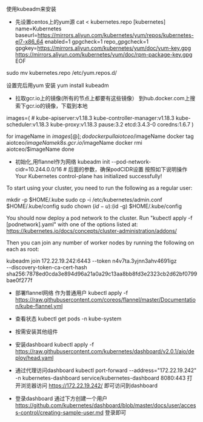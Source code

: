 使用kubeadm来安装

* 先设置centos上的yum源
cat <<EOF > kubernetes.repo
[kubernetes]
name=Kubernetes
baseurl=https://mirrors.aliyun.com/kubernetes/yum/repos/kubernetes-el7-x86_64
enabled=1
gpgcheck=1
repo_gpgcheck=1
gpgkey=https://mirrors.aliyun.com/kubernetes/yum/doc/yum-key.gpg https://mirrors.aliyun.com/kubernetes/yum/doc/rpm-package-key.gpg
EOF

sudo mv kubernetes.repo /etc/yum.repos.d/

设置完后用yum 安装
yum install kubeadm

* 拉取gcr.io上的镜像(所有的节点上都要有这些镜像）
到hub.docker.com上搜索下gcr.io的镜像，下载到本地

images=(  #
kube-apiserver:v1.18.3
kube-controller-manager:v1.18.3
kube-scheduler:v1.18.3
kube-proxy:v1.18.3
pause:3.2
etcd:3.4.3-0
coredns:1.6.7
)

for imageName in ${images[@]} ; do
    docker pull aiotceo/$imageName
    docker tag aiotceo/$imageName k8s.gcr.io/$imageName
    docker rmi aiotceo/$imageName
done

* 初始化,用flannel作为网络
kubeadm init --pod-network-cidr=10.244.0.0/16  # 后面的参数，确保podCIDR设置
按照如下说明操作
Your Kubernetes control-plane has initialized successfully!

To start using your cluster, you need to run the following as a regular user:

  mkdir -p $HOME/.kube
  sudo cp -i /etc/kubernetes/admin.conf $HOME/.kube/config
  sudo chown $(id -u):$(id -g) $HOME/.kube/config

You should now deploy a pod network to the cluster.
Run "kubectl apply -f [podnetwork].yaml" with one of the options listed at:
  https://kubernetes.io/docs/concepts/cluster-administration/addons/

Then you can join any number of worker nodes by running the following on each as root:

kubeadm join 172.22.19.242:6443 --token n4v7ta.3yjnn3ahv4691igz \
    --discovery-token-ca-cert-hash sha256:7878ed0cda3e894d96a21a0a29c13aa8bb8fd3e2323cb2d62bf0799bae0f277f
* 部署flannel网络
作为普通用户
kubectl apply -f https://raw.githubusercontent.com/coreos/flannel/master/Documentation/kube-flannel.yml
* 查看状态
 kubectl get pods -n kube-system
 
* 按需安装其他组件



* 安装dashboard
kubectl apply -f https://raw.githubusercontent.com/kubernetes/dashboard/v2.0.1/aio/deploy/head.yaml
* 通过代理访问dashboard
kubectl port-forward --address="172.22.19.242" -n kubernetes-dashboard service/kubernetes-dashboard 8080:443
打开浏览器访问 https://172.22.19.242/ 即可访问到dashboard

* 登录dashboard
通过下方创建一个用户
https://github.com/kubernetes/dashboard/blob/master/docs/user/access-control/creating-sample-user.md
登录即可
